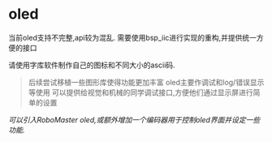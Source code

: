 # oled

当前oled支持不完整,api较为混乱. 需要使用bsp_iic进行实现的重构,并提供统一方便的接口

请使用字库软件制作自己的图标和不同大小的ascii码.

> 后续尝试移植一些图形库使得功能更加丰富
> oled主要作调试和log/错误显示等使用
> 可以提供给视觉和机械的同学调试接口,方便他们通过显示屏进行简单的设置

*可以引入RoboMaster oled,或额外增加一个编码器用于控制oled界面并设定一些功能.*